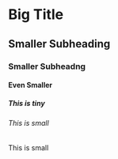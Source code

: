 # Big Title

## Smaller Subheading

### Smaller Subheadng

#### Even Smaller

##### This is tiny

###### This is small

This is small